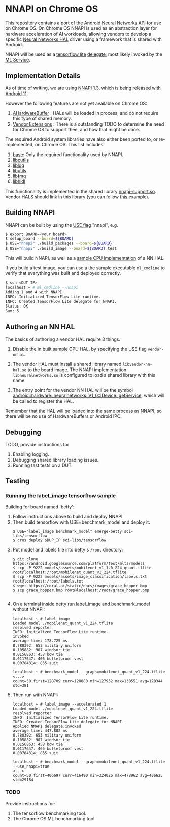 # NNAPI on Chrome OS

This repository contains a port of the Android
[Neural Networks API](https://developer.android.com/ndk/guides/neuralnetworks)
for use on Chrome OS.
On Chrome OS NNAPI is used as an abstraction layer for hardware acceleration of
AI workloads, allowing vendors to develop a specific
[Neural Networks HAL](https://source.android.com/devices/neural-networks)
driver using a framework that is shared with Android.

NNAPI will be used as a [tensorflow lite](https://www.tensorflow.org/lite)
[delegate](https://www.tensorflow.org/lite/performance/nnapi), most likely
invoked by the
[ML Service](https://chromium.googlesource.com/chromiumos/platform2/+/master/ml/README.md).

## Implementation Details

As of time of writing, we are using
[NNAPI 1.3](https://developer.android.com/preview/features#nnapi),
which is being released with
[Android 11](https://developer.android.com/android11).

However the following features are not yet available on Chrome OS:

1. [AHardwareBuffer](https://source.android.com/devices/neural-networks/ahardwarebuffer)
: HALs will be loaded in process, and do not require this type of shared memory.
1. [Vendor Extensions](https://source.android.com/devices/neural-networks/vendor-extensions)
: There is a outstanding TODO to determine the need for Chrome OS to support
thee, and how that might be done.

The required Android system libraries have also either been ported to, or
re-implemented, on Chrome OS. This list includes:

1. [base](https://chromium.googlesource.com/aosp/platform/system/core/base/):
Only the required functionality used by NNAPI.
1. [libcutils](https://chromium.googlesource.com/aosp/platform/system/core/libcutils/)
1. [liblog](https://chromium.googlesource.com/aosp/platform/system/core/liblog/)
1. [libutils](https://chromium.googlesource.com/aosp/platform/system/core/libutils/)
1. [libfmq](https://chromium.googlesource.com/aosp/platform/system/libfmq/)
1. [libhidl](https://chromium.googlesource.com/aosp/platform/system/libhidl/)

This functionality is implemented in the shared library
[nnapi-support.so](https://chromium.googlesource.com/chromiumos/platform2/+/HEAD/nnapi).
Vendor HALS should link in this library (you can follow
[this](https://chromium.googlesource.com/aosp/platform/frameworks/ml/+/refs/heads/master/nn/BUILD.gn#74)
example).

## Building NNAPI

NNAPI can be built by using the
[USE flag](https://wiki.gentoo.org/wiki/USE_flag) "nnapi", e.g.

```bash
$ export BOARD=<your board>
$ setup_board --board=${BOARD}
$ USE="nnapi" ./build_packages --board=${BOARD}
$ USE="nnapi" ./build_image --board=${BOARD} test
```

This will build NNAPI, as well as a
[sample CPU implementation](https://chromium.googlesource.com/aosp/platform/frameworks/ml/+/refs/heads/master/nn/BUILD.gn#509)
of a NN HAL.

If you build a test image, you can use a the sample executable `ml_cmdline` to
verify that everything was built and deployed correctly.

```bash
$ ssh <DUT IP>
localhost ~ # ml_cmdline --nnapi
Adding 1 and 4 with NNAPI
INFO: Initialized TensorFlow Lite runtime.
INFO: Created TensorFlow Lite delegate for NNAPI.
Status: OK
Sum: 5
```


## Authoring an NN HAL

The basics of authoring a vendor HAL require 3 things.

1. Disable the in built sample CPU HAL, by specifying the USE flag
`vendor-nnhal`.

1. The vendor HAL must install a shared library named `libvendor-nn-hal.so` to
the board image. The NNAPI implementation `libneuralnetworks.so` is configured
to load a shared library with this name.

1. The entry point for the vendor NN HAL will be the symbol
[android::hardware::neuralnetworks::V1_0::IDevice::getService](https://chromium.googlesource.com/aosp/platform/frameworks/ml/+/refs/heads/master/nn/chromeos/sampledriver.cpp#14), which will be called to register the HAL.

Remember that the HAL will be loaded into the same process as NNAPI, so there will be no use of HardwareBuffers or Android IPC.


## Debugging

TODO, provide instructions for

1. Enabling logging.
2. Debugging shared library loading issues.
3. Running tast tests on a DUT.

## Testing

### Running the label\_image tensorflow sample

Building for board named 'betty':

1.  Follow instructions above to build and deploy NNAPI
1.  Then build tensorflow with USE=benchmark\_model and deploy it:
    ```
    $ USE="label_image benchmark_model" emerge-betty sci-libs/tensorflow
    $ cros deploy $DUP_IP sci-libs/tensorflow
    ```
1.  Put model and labels file into betty's `/root` directory:
    ````
    $ git clone https://android.googlesource.com/platform/test/mlts/models
    $ scp -P 9222 models/assets/mobilenet_v1_1.0_224_quant.tflite root@localhost:/root/mobilenet_quant_v1_224.tflite
    $ scp -P 9222 models/assets/image_classification/labels.txt root@localhost:/root/labels.txt
    $ wget https://coral.ai/static/docs/images/grace_hopper.bmp
    $ scp grace_hopper.bmp root@localhost:/root/grace_hopper.bmp
    ```
1.  On a terminal inside betty run label\_image and benchmark\_model without
    NNAPI:
    ```
    localhost ~ # label_image
    Loaded model ./mobilenet_quant_v1_224.tflite
    resolved reporter
    INFO: Initialized TensorFlow Lite runtime.
    invoked 
    average time: 178.725 ms 
    0.780392: 653 military uniform
    0.105882: 907 windsor tie
    0.0156863: 458 bow tie
    0.0117647: 466 bulletproof vest
    0.00784314: 835 suit

    localhost ~ # benchmark_model --graph=mobilenet_quant_v1_224.tflite
    <...>
    count=50 first=128709 curr=128080 min=127952 max=130551 avg=128344 std=381
    ```
1.  Then run with NNAPI:
    ```
    localhost ~ # label_image --accelerated 1
    Loaded model ./mobilenet_quant_v1_224.tflite
    resolved reporter
    INFO: Initialized TensorFlow Lite runtime.
    INFO: Created TensorFlow Lite delegate for NNAPI.
    Applied NNAPI delegate.invoked 
    average time: 447.802 ms 
    0.780392: 653 military uniform
    0.105882: 907 windsor tie
    0.0156863: 458 bow tie
    0.0117647: 466 bulletproof vest
    0.00784314: 835 suit

    localhost ~ # benchmark_model --graph=mobilenet_quant_v1_224.tflite --use_nnapi=true
    <...>
    count=50 first=406697 curr=416490 min=324026 max=478962 avg=406625 std=29184
    ```
### TODO

Provide instructions for:

1. The tensorflow benchmarking tool.
1. The Chrome OS ML benchmarking tool.
